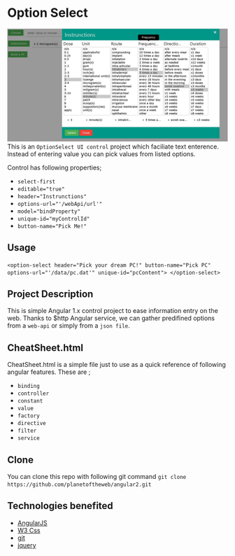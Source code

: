 # Option Select
![Angular1x:optionSelect](/img/snap.JPG)
This is an `OptionSelect UI control` project which faciliate text enterence. 
Instead of entering value you can pick values from listed options.

Control has following properties;
- `select-first`
- `editable="true"`
- `header="Instrunctions"` 
- `options-url="'/webApi/url'"` 
- `model="bindProperty"` 
- `unique-id="myControlId"` 
- `button-name="Pick Me!"`

## Usage
`<option-select header="Pick your dream PC!" button-name="Pick PC" options-url="'/data/pc.dat'" unique-id="pcContent">
</option-select>`

## Project Description
This is simple Angular 1.x control project to ease information entry on the web.
Thanks to $http Angular service, we can gather predifined options from a `web-api`
or simply from a `json file`.

## CheatSheet.html
CheatSheet.html is a simple file just to use as a quick reference of following angular features.
These are ;

- `binding`
- `controller`
- `constant`
- `value`
- `factory`
- `directive`
- `filter`
- `service`

## Clone
You can clone this repo with following git command
`git clone https://github.com/planetoftheweb/angular2.git`

## Technologies benefited
- [AngularJS](https://angularjs.org/)
- [W3 Css](http://www.w3schools.com/w3css/)
- [git](http://git-scm.com/)
- [jquery](https://jquery.com/)
